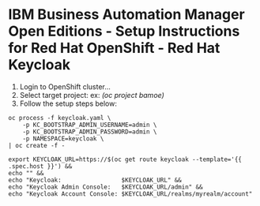 # IBM Business Automation Manager Open Editions - Setup Instructions for Red Hat OpenShift - Red Hat Keycloak

1.  Login to OpenShift cluster...
2.  Select target project: ex: _(oc project bamoe)_
3.  Follow the setup steps below:

```shell
oc process -f keycloak.yaml \
    -p KC_BOOTSTRAP_ADMIN_USERNAME=admin \
    -p KC_BOOTSTRAP_ADMIN_PASSWORD=admin \
    -p NAMESPACE=keycloak \
| oc create -f -
```

```shell
export KEYCLOAK_URL=https://$(oc get route keycloak --template='{{ .spec.host }}') &&
echo "" &&
echo "Keycloak:                 $KEYCLOAK_URL" &&
echo "Keycloak Admin Console:   $KEYCLOAK_URL/admin" &&
echo "Keycloak Account Console: $KEYCLOAK_URL/realms/myrealm/account"
```

